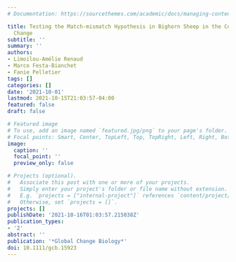 ```yaml
---
# Documentation: https://sourcethemes.com/academic/docs/managing-content/

title: Testing the Match-mismatch Hypothesis in Bighorn Sheep in the Context of Climate
  Change
subtitle: ''
summary: ''
authors:
- Limoilou-Amélie Renaud
- Marco Festa-Bianchet
- Fanie Pelletier
tags: []
categories: []
date: '2021-10-01'
lastmod: 2021-10-15T21:03:57-04:00
featured: false
draft: false

# Featured image
# To use, add an image named `featured.jpg/png` to your page's folder.
# Focal points: Smart, Center, TopLeft, Top, TopRight, Left, Right, BottomLeft, Bottom, BottomRight.
image:
  caption: ''
  focal_point: ''
  preview_only: false

# Projects (optional).
#   Associate this post with one or more of your projects.
#   Simply enter your project's folder or file name without extension.
#   E.g. `projects = ["internal-project"]` references `content/project/deep-learning/index.md`.
#   Otherwise, set `projects = []`.
projects: []
publishDate: '2021-10-16T01:03:57.215038Z'
publication_types:
- '2'
abstract: ''
publication: '*Global Change Biology*'
doi: 10.1111/gcb.15923
---
```

